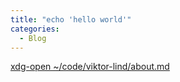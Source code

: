 ```yaml
---
title: "echo 'hello world'"
categories:
  - Blog
---
```

[xdg-open ~/code/viktor-lind/about.md]: /about "title"

[xdg-open ~/code/viktor-lind/about.md]